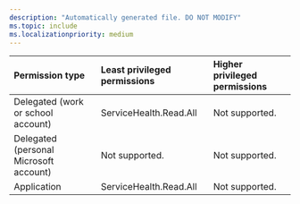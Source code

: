 ```yaml
---
description: "Automatically generated file. DO NOT MODIFY"
ms.topic: include
ms.localizationpriority: medium
---
```


|Permission type|Least privileged permissions|Higher privileged permissions|
|:---|:---|:---|
|Delegated (work or school account)|ServiceHealth.Read.All|Not supported.|
|Delegated (personal Microsoft account)|Not supported.|Not supported.|
|Application|ServiceHealth.Read.All|Not supported.|

